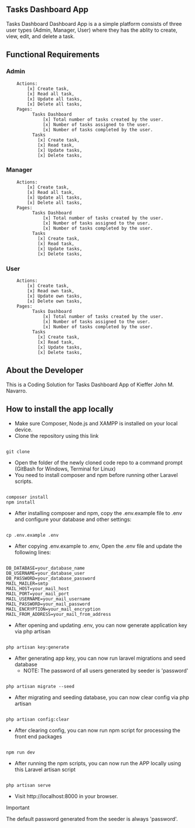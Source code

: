 ## Tasks Dashboard App

Tasks Dashboard Dashboard App is a a simple platform consists of three user types (Admin, Manager, User) where they has the ablity to create, view, edit, and delete a task.

## Functional Requirements
### Admin
        Actions:
            [x] Create task,
            [x] Read all task, 
            [x] Update all tasks,  
            [x] Delete all tasks, 
        Pages:
              Tasks Dashboard
                  [x] Total number of tasks created by the user.
                  [x] Number of tasks assigned to the user.
                  [x] Number of tasks completed by the user.
              Tasks
                [x] Create task,
                [x] Read task, 
                [x] Update tasks,  
                [x] Delete tasks, 

### Manager
        Actions:
            [x] Create task,
            [x] Read all task, 
            [x] Update all tasks,  
            [x] Delete all tasks, 
        Pages:
              Tasks Dashboard
                  [x] Total number of tasks created by the user.
                  [x] Number of tasks assigned to the user.
                  [x] Number of tasks completed by the user.
              Tasks
                [x] Create task,
                [x] Read task, 
                [x] Update tasks,  
                [x] Delete tasks, 

### User
        Actions:
            [x] Create task,
            [x] Read own task, 
            [x] Update own tasks,  
            [x] Delete own tasks, 
        Pages:
              Tasks Dashboard
                  [x] Total number of tasks created by the user.
                  [x] Number of tasks assigned to the user.
                  [x] Number of tasks completed by the user.
              Tasks
                [x] Create task,
                [x] Read task, 
                [x] Update tasks,  
                [x] Delete tasks,

## About the Developer
This is a Coding Solution for Tasks Dashboard App of Kieffer John M. Navarro.

## How to install the app locally
- Make sure Composer, Node.js and XAMPP is installed on your local device.
- Clone the repository using this link 

```

git clone 

```

- Open the folder of the newly cloned code repo to a command prompt (GitBash for Windows, Terminal for Linux)
- You need to install composer and npm before running other Laravel scripts.

```

composer install
npm install

```

- After installing composer and npm, copy the .env.example file to .env and configure your database and other settings:

```

cp .env.example .env

```

- After copying .env.example to .env, Open the .env file and update the following lines:

```

DB_DATABASE=your_database_name
DB_USERNAME=your_database_user
DB_PASSWORD=your_database_password
MAIL_MAILER=smtp
MAIL_HOST=your_mail_host
MAIL_PORT=your_mail_port
MAIL_USERNAME=your_mail_username
MAIL_PASSWORD=your_mail_password
MAIL_ENCRYPTION=your_mail_encryption
MAIL_FROM_ADDRESS=your_mail_from_address

```

- After opening and updating .env, you can now generate application key via php artisan

```

php artisan key:generate

```

- After generating app key, you can now run laravel migrations and seed database
    - NOTE: The password of all users generated by seeder is 'password'

```

php artisan migrate --seed

```

- After migrating and seeding database, you can now clear config via php artisan

```

php artisan config:clear

```

- After clearing config, you can now run npm script for processing the front end packages

```

npm run dev

```

- After running the npm scripts, you can now run the APP locally using this Laravel artisan script

```

php artisan serve

```

- Visit http://localhost:8000 in your browser.
> [!IMPORTANT]
> The default password generated from the seeder is always 'password'.
